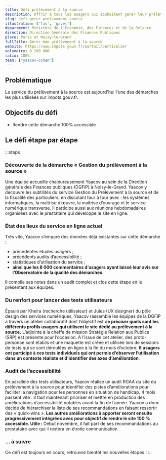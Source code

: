 ```yaml
---
title: Défi prélèvement à la source
description: Offrir à tous les usagers qui souhaitent gérer leur prélèvement à la source une expérience confortable et totalement accessible
slug: defi-gerer-prelevement-source
illustration: ['fas', 'gavel']
department: Ministère de l'Économie, des Finances et de la Relance
direction: Direction Générale des Finances Publiques
place: Paris et Noisy-le-Grand
fullTitle: Gérer mon prélèvement à la source
website: https://www.impots.gouv.fr/portail/particulier
volumetry: 8 200 000
ratio: 100%
team: ["yaacov-cohen"]
---
```


## Problématique

Le service du prélèvement à la source est aujourd'hui l'une des démarches les plus utilisées sur impots.gouv.fr.


## Objectifs du défi

- Rendre cette démarche 100% accessible


## Le défi étape par étape

:::steps
### Découverte de la démarche « Gestion du prélèvement à la source »

Une équipe accueille chaleureusement Yaacov au sein de la Direction générale des Finances publiques (DGFiP) à Noisy-le-Grand. Yaacov y découvre les subtilités du service Gestion du Prélèvement à la source et de la fiscalité des particuliers, en discutant tour à tour avec : les systèmes informatiques, la maîtrise d’œuvre, la maîtrise d’ouvrage et le service numérique transverse. Il participe aussi aux réunions hebdomadaires organisées avec le prestataire qui développe le site en ligne.

### État des lieux du service en ligne actuel

Très vite, Yaacov s’empare des données déjà existantes sur cette démarche :

- précédentes études usagers ;
- précédents audits d’accessibilité ;
- statistiques d’utilisation du service ;
- **ainsi que les 8 000 commentaires d’usagers ayant laissé leur avis sur l’Observatoire de la qualité des démarches.**

Il compile ses notes dans un audit complet et clos cette étape en le présentant aux équipes.

### Du renfort pour lancer des tests utilisateurs

Épaulé par Kheira (recherche utilisateur) et Jules (UX designer) du pôle design des services numériques, Yaacov rassemble les équipes de la DGFiP à travers un atelier collaboratif dont l’objectif est d**e préciser quels sont les différents profils usagers qui utilisent le site dédié au prélèvement à la source.** L’adjointe à la cheffe de mission Stratégie Relation aux Publics (SRP) est présente pour l’occasion. À l’issue de cet atelier, des proto-personae sont établis et une maquette est créée et utilisée lors de sessions de tests qui se sont déroulées en ligne à la fin du mois d’octobre. **6 usagers ont participé à ces tests individuels qui ont permis d’observer l’utilisation dans un contexte réaliste et d’identifier des axes d’amélioration**.

### Audit de l’accessibilité

En parallèle des tests utilisateurs, Yaacov réalise un audit RGAA du site du prélèvement à la source pour identifier des pistes d’améliorations pour faciliter la navigation pour les personnes en situation de handicap. 4 mois passent vite : il faut maintenant prioriser et mettre en production des améliorations d’accessibilité notables avant la fin de l’année. Yaacov a donc décidé de hiérarchiser la liste de ses recommandations en faisant ressortir des « quick-wins ». **Les autres améliorations à apporter seront ensuite progressivement intégrées avec pour objectif de rendre le site 100 % accessible. Utile :** Début novembre, il fait part de ses recommandations au prestataire avec qui il restera en étroite communication.

### ... à suivre

Ce défi est toujours en cours, retrouvez bientôt les nouvelles étapes !
:::

